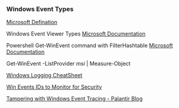### Windows Event Types
[Microsoft Defination](https://docs.microsoft.com/en-us/windows/win32/eventlog/event-types)

Windows Event Viewer Types
[Microsoft Documentation](https://docs.microsoft.com/en-us/windows/win32/eventlog/eventlog-key)

Powershell Get-WinEvent command with FilterHashtable
[Microsoft Documentation](https://docs.microsoft.com/en-us/powershell/scripting/samples/Creating-Get-WinEvent-queries-with-FilterHashtable?view=powershell-7.1)

Get-WinEvent -ListProvider *msi* | Measure-Object


[Windows Logging CheatSheet](https://www.malwarearchaeology.com/cheat-sheets)

[Win Events IDs to Monitor for Security](https://docs.microsoft.com/en-us/windows-server/identity/ad-ds/plan/appendix-l--events-to-monitor)

[Tampering with Windows Event Tracing - Palantir Blog](https://blog.palantir.com/tampering-with-windows-event-tracing-background-offense-and-defense-4be7ac62ac63)
